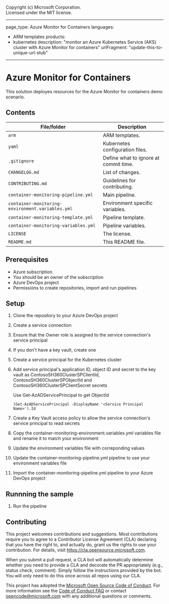 Copyright (c) Microsoft Corporation.  
Licensed under the MIT license.

---
page_type: Azure Monitor for Containers
languages:
- ARM templates
products:
- kubernetes
description: "monitor an Azure Kubernetes Service (AKS) cluster with Azure Monitor for containers"
urlFragment: "update-this-to-unique-url-stub"
---

# Azure Monitor for Containers

<!-- 
Guidelines on README format: https://review.docs.microsoft.com/help/onboard/admin/samples/concepts/readme-template?branch=master

Guidance on onboarding samples to docs.microsoft.com/samples: https://review.docs.microsoft.com/help/onboard/admin/samples/process/onboarding?branch=master

Taxonomies for products and languages: https://review.docs.microsoft.com/new-hope/information-architecture/metadata/taxonomies?branch=master
-->

This solution deployes resources for the Azure Monitor for containers demo scenario.

## Contents

| File/folder                                      | Description                                |
|--------------------------------------------------|--------------------------------------------|
| `arm`                                            | ARM templates.                             |
| `yaml`                                           | Kubernetes configuration files.            |
| `.gitignore`                                     | Define what to ignore at commit time.      |
| `CHANGELOG.md`                                   | List of changes.                           |
| `CONTRIBUTING.md`                                | Guidelines for contributing.               |
| `container-monitoring-pipeline.yml`              | Main pipeline.                             |
| `container-monitoring-environment.variables.yml` | Environment specific variables.            |
| `container-monitoring-template.yml`              | Pipeline template.                         |
| `container-monitoring-variables.yml`             | Pipeline variables.                        |
| `LICENSE`                                        | The license.                               |
| `README.md`                                      | This README file.                          |

## Prerequisites

* Azure subscription
* You should be an owner of the subscription
* Azure DevOps project
* Permissions to create repositories, import and run pipelines

## Setup

1.	Clone the repository to your Azure DevOps project
1.	Create a service connection
1.	Ensure that the Owner role is assigned to the service connection's service principal
1.	If you don't have a key vault, create one
1.  Create a service principal for the Kubernetes cluster
1.  Add service principal's application ID, object ID and secret to the key vault as ContosoSH360ClusterSPClientId, ContosoSH360ClusterSPObjectId and ContosoSH360ClusterSPClientSecret secrets

    Use Get-AzADServicePrincipal to get ObjectId

        (Get-AzADServicePrincipal -DisplayName '<Service Principal Name>').Id


1.  Create a Key Vault access policy to allow the service connection's service principal to read secrets
1.  Copy the container-monitoring-environment.variables.yml variables file and rename it to match your environment
1.  Update the environment variables file with correponding values
1.  Update the container-monitoring-pipeline.yml pipeline to use your environment variables file
1.  Import the container-monitoring-pipeline.yml pipeline to your Azure DevOps project

## Runnning the sample

1.  Run the pipeline

## Contributing

This project welcomes contributions and suggestions.  Most contributions require you to agree to a
Contributor License Agreement (CLA) declaring that you have the right to, and actually do, grant us
the rights to use your contribution. For details, visit https://cla.opensource.microsoft.com.

When you submit a pull request, a CLA bot will automatically determine whether you need to provide
a CLA and decorate the PR appropriately (e.g., status check, comment). Simply follow the instructions
provided by the bot. You will only need to do this once across all repos using our CLA.

This project has adopted the [Microsoft Open Source Code of Conduct](https://opensource.microsoft.com/codeofconduct/).
For more information see the [Code of Conduct FAQ](https://opensource.microsoft.com/codeofconduct/faq/) or
contact [opencode@microsoft.com](mailto:opencode@microsoft.com) with any additional questions or comments.

